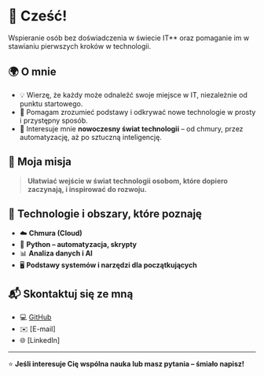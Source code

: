 # 👋 Cześć!  
Wspieranie osób bez doświadczenia w świecie IT** oraz pomaganie im w stawianiu pierwszych kroków w technologii.  

## 🌍 O mnie  
- 💡 Wierzę, że każdy może odnaleźć swoje miejsce w IT, niezależnie od punktu startowego.  
- 🤝 Pomagam zrozumieć podstawy i odkrywać nowe technologie w prosty i przystępny sposób.  
- 🚀 Interesuje mnie **nowoczesny świat technologii** – od chmury, przez automatyzację, aż po sztuczną inteligencję.  

## 🎯 Moja misja  
> **Ułatwiać wejście w świat technologii osobom, które dopiero zaczynają, i inspirować do rozwoju.**

## 🔧 Technologie i obszary, które poznaję  
- ☁️ **Chmura (Cloud)**  
- 🐍 **Python – automatyzacja, skrypty**  
- 📊 **Analiza danych i AI**  
- 🖥 **Podstawy systemów i narzędzi dla początkujących**  

## 📬 Skontaktuj się ze mną  
- 💻 [GitHub](https://github.com/vlabnet)  
- ✉️ [E-mail]
- 🌐 [LinkedIn]

---

⭐ **Jeśli interesuje Cię wspólna nauka lub masz pytania – śmiało napisz!**
